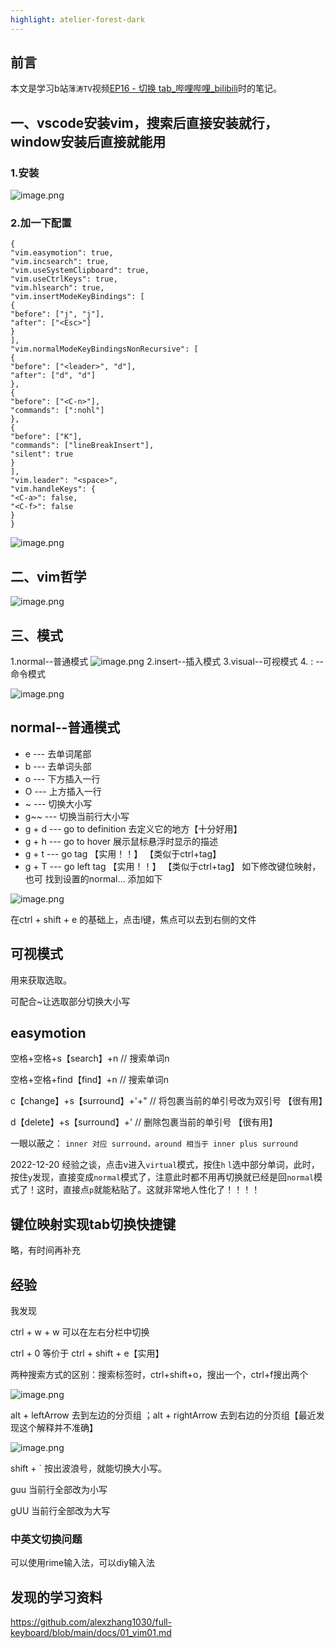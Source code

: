 ```yaml
---
highlight: atelier-forest-dark
---
```


## 前言
本文是学习b站`薄涛TV`视频[EP16 - 切换 tab_哔哩哔哩_bilibili](https://www.bilibili.com/video/BV1z541177Jy?p=16&vd_source=9aab42de6453d89ff2a1518cbe145ee3)时的笔记。

## 一、vscode安装vim，搜索后直接安装就行，window安装后直接就能用
### 1.安装
![image.png](https://p3-juejin.byteimg.com/tos-cn-i-k3u1fbpfcp/5b2e0ca15b22465dad9fffb498f47f5c~tplv-k3u1fbpfcp-watermark.image?)

### 2.加一下配置
~~~
{  
"vim.easymotion": true,  
"vim.incsearch": true,  
"vim.useSystemClipboard": true,  
"vim.useCtrlKeys": true,  
"vim.hlsearch": true,  
"vim.insertModeKeyBindings": [  
{  
"before": ["j", "j"],  
"after": ["<Esc>"]  
}  
],  
"vim.normalModeKeyBindingsNonRecursive": [  
{  
"before": ["<leader>", "d"],  
"after": ["d", "d"]  
},  
{  
"before": ["<C-n>"],  
"commands": [":nohl"]  
},  
{  
"before": ["K"],  
"commands": ["lineBreakInsert"],  
"silent": true  
}  
],  
"vim.leader": "<space>",  
"vim.handleKeys": {  
"<C-a>": false,  
"<C-f>": false  
}  
}
~~~

![image.png](https://p1-juejin.byteimg.com/tos-cn-i-k3u1fbpfcp/ac6d815905414b358790030004cee420~tplv-k3u1fbpfcp-watermark.image?)
## 二、vim哲学

![image.png](https://p6-juejin.byteimg.com/tos-cn-i-k3u1fbpfcp/3f2cc1a65e0c44f5828e6ca2ed8290b3~tplv-k3u1fbpfcp-watermark.image?)
## 三、模式
1.normal--普通模式
![image.png](https://p6-juejin.byteimg.com/tos-cn-i-k3u1fbpfcp/1dd72e722ee442798f86a35cd706d4ee~tplv-k3u1fbpfcp-watermark.image?)
2.insert--插入模式
3.visual--可视模式
4.  :   --命令模式


![image.png](https://p6-juejin.byteimg.com/tos-cn-i-k3u1fbpfcp/c7ac419a23a64a7987d76f59e004a2c4~tplv-k3u1fbpfcp-watermark.image?)

## normal--普通模式
- e   --- 去单词尾部
- b   --- 去单词头部
- o   --- 下方插入一行
- O   --- 上方插入一行
- ~   --- 切换大小写
- g~~ --- 切换当前行大小写
- g + d --- go to definition 去定义它的地方【十分好用】
- g + h --- go to hover 展示鼠标悬浮时显示的描述
- g + t --- go tag 【实用！！】 【类似于ctrl+tag】
- g + T --- go left tag  【实用！！】 【类似于ctrl+tag】 如下修改键位映射，也可
找到设置的normal... 添加如下

![image.png](https://p6-juejin.byteimg.com/tos-cn-i-k3u1fbpfcp/801a56cc1c40444f885580dca544c0f3~tplv-k3u1fbpfcp-watermark.image?)

在ctrl + shift + e 的基础上，点击l键，焦点可以去到右侧的文件

## 可视模式
用来获取选取。

可配合~让选取部分切换大小写

## easymotion
空格+空格+s【search】+n // 搜索单词n

空格+空格+find【find】+n // 搜索单词n

c【change】+s【surround】+'+" // 将包裹当前的单引号改为双引号 【很有用】

d【delete】+s【surround】+' // 删除包裹当前的单引号 【很有用】

一眼以蔽之： `inner 对应 surround，around 相当于 inner plus surround`

2022-12-20 经验之谈，点击v进入`virtual`模式，按住`h` `l`选中部分单词，此时，按住`y`发现，直接变成`normal`模式了，注意此时都不用再切换就已经是回`normal`模式了！这时，直接点`p`就能粘贴了。这就非常地人性化了！！！！

## 键位映射实现tab切换快捷键
略，有时间再补充

## 经验
我发现

ctrl + w + w 可以在左右分栏中切换

ctrl + 0 等价于 ctrl + shift + e【实用】

两种搜索方式的区别：搜索标签时，ctrl+shift+o，搜出一个，ctrl+f搜出两个

![image.png](https://p1-juejin.byteimg.com/tos-cn-i-k3u1fbpfcp/8516495c0e074b68bfe40d485ba8993d~tplv-k3u1fbpfcp-watermark.image?)

alt + leftArrow 去到左边的分页组 ；alt + rightArrow 去到右边的分页组【最近发现这个解释并不准确】

![image.png](https://p1-juejin.byteimg.com/tos-cn-i-k3u1fbpfcp/360387d616864af188e13ad9e1b9d181~tplv-k3u1fbpfcp-watermark.image?)

shift + \` 按出波浪号，就能切换大小写。

guu 当前行全部改为小写

gUU 当前行全部改为大写

### 中英文切换问题
可以使用rime输入法，可以diy输入法

## 发现的学习资料

https://github.com/alexzhang1030/full-keyboard/blob/main/docs/01_vim01.md